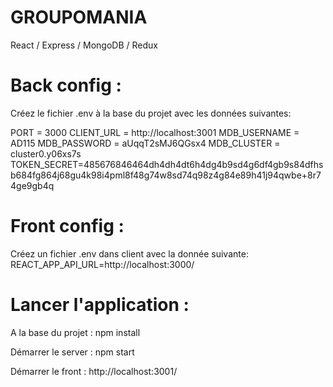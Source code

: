 # GROUPOMANIA

React / Express / MongoDB / Redux

# Back config :

Créez le fichier .env à la base du projet avec les données suivantes:

PORT = 3000
CLIENT_URL = http://localhost:3001
MDB_USERNAME = AD115
MDB_PASSWORD = aUqqT2sMJ6QGsx4
MDB_CLUSTER = cluster0.y06xs7s
TOKEN_SECRET=485676846464dh4dh4dt6h4dg4b9sd4g6df4gb9s84dfhsb684fg864j68gu4k98i4pml8f48g74w8sd74q98z4g84e89h41j94qwbe+8r74ge9gb4q

# Front config :
Créez un fichier .env dans client avec la donnée suivante:
REACT_APP_API_URL=http://localhost:3000/

# Lancer l'application :

A la base du projet : npm install

Démarrer le server : npm start

Démarrer le front : http://localhost:3001/




